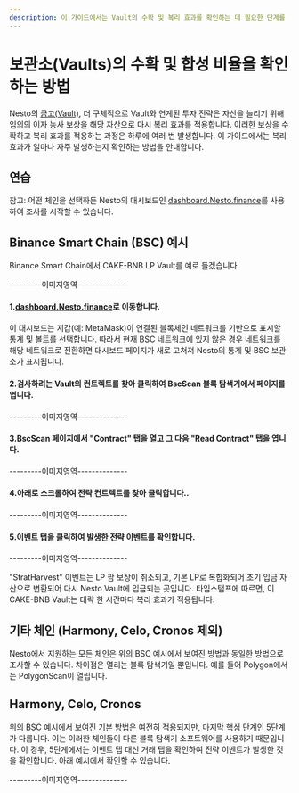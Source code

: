 ```yaml
---
description: 이 가이드에서는 Vault의 수확 및 복리 효과를 확인하는 데 필요한 단계를 알려줍니다.
---
```


# 보관소(Vaults)의 수확 및 합성 비율을 확인하는 방법

Nesto의 [금고(Vault)](../../undefined-1/vaults.md), 더 구체적으로 Vault와 연계된 투자 전략은 자산을 늘리기 위해 임의의 이자 농사 보상을 해당 자산으로 다시 복리 효과를 적용합니다. 이러한 보상을 수확하고 복리 효과를 적용하는 과정은 하루에 여러 번 발생합니다. 이 가이드에서는 복리 효과가 얼마나 자주 발생하는지 확인하는 방법을 안내합니다.

## 연습

참고: 어떤 체인을 선택하든 Nesto의 대시보드인 [dashboard.Nesto.finance](https://dashboard.beefy.finance/)를 사용하여 조사를 시작할 수 있습니다.

## Binance Smart Chain (BSC) 예시

Binance Smart Chain에서 CAKE-BNB LP Vault를 예로 들겠습니다.

\---------이미지영역--------------

#### 1.[dashboard.Nesto.finance](https://dashboard.beefy.finance/)로 이동합니다.

이 대시보드는 지갑(예: MetaMask)이 연결된 블록체인 네트워크를 기반으로 표시할 통계 및 볼트를 선택합니다. 따라서 현재 BSC 네트워크에 있지 않은 경우 네트워크를 해당 네트워크로 전환하면 대시보드 페이지가 새로 고쳐져 Nesto의 통계 및 BSC 보관소가 표시됩니다.

#### 2.검사하려는 Vault의 컨트렉트를 찾아 클릭하여 BscScan 블록 탐색기에서 페이지를 엽니다.

\---------이미지영역--------------

#### 3.BscScan 페이지에서 "Contract" 탭을 열고 그 다음 "Read Contract" 탭을 엽니다.

\---------이미지영역--------------

#### 4.아래로 스크롤하여 전략 컨트렉트를 찾아 클릭합니다..

\---------이미지영역--------------

#### 5.이벤트 탭을 클릭하여 발생한 전략 이벤트를 확인합니다.

\---------이미지영역--------------

"StratHarvest" 이벤트는 LP 팜 보상이 취소되고, 기본 LP로 복합화되어 초기 입금 자산으로 변환되어 다시 Nesto Vault에 입금되는 곳입니다. 타임스탬프에 따르면, 이 CAKE-BNB Vault는 대략 한 시간마다 복리 효과가 적용됩니다.

## 기타 체인 (Harmony, Celo, Cronos 제외)

Nesto에서 지원하는 모든 체인은 위의 BSC 예시에서 보여진 방법과 동일한 방법으로 조사할 수 있습니다. 차이점은 열리는 블록 탐색기일 뿐입니다. 예를 들어 Polygon에서는 PolygonScan이 열립니다.

## Harmony, Celo, Cronos

위의 BSC 예시에서 보여진 기본 방법은 여전히 적용되지만, 마지막 핵심 단계인 5단계가 다릅니다. 이는 이러한 체인들이 다른 블록 탐색기 소프트웨어를 사용하기 때문입니다. 이 경우, 5단계에서는 이벤트 탭 대신 거래 탭을 확인하여 전략 이벤트가 발생한 것을 확인합니다. 아래 예시에서 확인할 수 있습니다.

\---------이미지영역--------------
